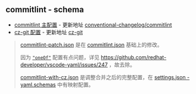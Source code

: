 ## commitlint - schema

- [commitlint 主配置](./commitlint.json) - 更新地址 [conventional-changelog/commitlint](https://github.com/conventional-changelog/commitlint/blob/master/%40commitlint/config-validator/src/commitlint.schema.json)
- [cz-git 配置](./cz-git.json) - 更新地址 [cz-git](https://github.com/Zhengqbbb/cz-git/blob/main/docs/public/schema/cz-git.json)

> [commitlint-patch.json](./commitlint-patch.json) 是在 [commitlint.json](./commitlint.json) 基础上的修改。
>
> 因为 [`"oneOf"`](./commitlint.json#L6) 配置有点问题，详见 https://github.com/redhat-developer/vscode-yaml/issues/247 ，故去除。
>
> [commitlint-with-cz.json](./commitlint-with-cz.json) 是调整合并之后的完整配置，在 [settings.json - yaml.schemas](/.vscode/settings.json) 中有映射配置。
